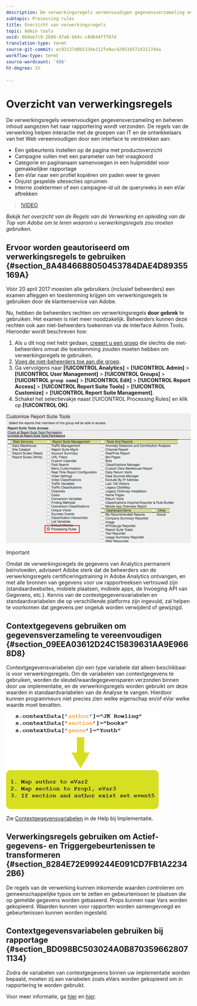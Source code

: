 ```yaml
---
description: De verwerkingsregels vereenvoudigen gegevensverzameling en beheren inhoud aangezien het naar rapportering wordt verzonden.
subtopic: Processing rules
title: Overzicht van verwerkingsregels
topic: Admin tools
uuid: 6b4ee7c9-2b86-47a6-b64c-c8d644fff67d
translation-type: tm+mt
source-git-commit: ec93137d0b5334e312fe0ec42953457243117d4a
workflow-type: tm+mt
source-wordcount: '456'
ht-degree: 1%

---
```



# Overzicht van verwerkingsregels

De verwerkingsregels vereenvoudigen gegevensverzameling en beheren inhoud aangezien het naar rapportering wordt verzonden. De regels van de verwerking helpen interactie met de groepen van IT en de ontwikkelaars van het Web vereenvoudigen door een interface te verstrekken aan:

* Een gebeurtenis instellen op de pagina met productoverzicht
* Campagne vullen met een parameter van het vraagkoord
* Categorie en paginanaam samenvoegen in een hulpmiddel voor gemakkelijker rapportage
* Een eVar naar een profiel kopiëren om paden weer te geven
* Onjuist gespelde sitesecties opruimen
* Interne zoektermen of een campagne-id uit de queryreeks in een eVar aftrekken

>[!VIDEO](https://tv.adobe.com/embed/1181/16506/)

*Bekijk het overzicht van de Regels van de Verwerking en opleiding van de Top van Adobe om te leren waarom u verwerkingsregels zou moeten gebruiken.*

## Ervoor worden geautoriseerd om verwerkingsregels te gebruiken {#section_8A4846688050453784DAE4D89355169A}

Vóór 20 april 2017 moesten alle gebruikers (inclusief beheerders) een examen afleggen en toestemming krijgen om verwerkingsregels te gebruiken door de klantenservice van Adobe.

Nu, hebben de beheerders rechten om verwerkingsregels **door gebrek** te gebruiken. Het examen is niet meer noodzakelijk. Beheerders kunnen deze rechten ook aan niet-beheerders toekennen via de interface Admin Tools. Hieronder wordt beschreven hoe:

1. Als u dit nog niet hebt gedaan, [creeert u een groep](/help/admin/user-management2/c-user-groups/groups.md) die slechts die niet-beheerders omvat die toestemming zouden moeten hebben om verwerkingsregels te gebruiken.
1. [Voeg de niet-beheerders toe aan die groep](/help/admin/user-management2/c-user-management/t-add-user-to-group.md).
1. Ga vervolgens naar **[!UICONTROL Analytics]** > **[!UICONTROL Admin]** > **[!UICONTROL User Management]** > **[!UICONTROL Groups]** > **[!UICONTROL `group name`]** > **[!UICONTROL Edit]** > **[!UICONTROL Report Access]** > **[!UICONTROL Report Suite Tools]** > **[!UICONTROL Customize]** > **[!UICONTROL Report Suite Management]**.
1. Schakel het selectievakje naast [!UICONTROL Processing Rules] en klik op **[!UICONTROL OK]**.

![](assets/processing-rules.png)

>[!IMPORTANT]
>
>Omdat de verwerkingsregels de gegevens van Analytics permanent beïnvloeden, adviseert Adobe sterk dat de beheerders van de verwerkingsregels certificeringstraining in Adobe Analytics ontvangen, en met alle bronnen van gegevens voor uw rapportreeksen vertrouwd zijn (standaardwebsites, mobiele plaatsen, mobiele apps, de Invoeging API van Gegevens, etc.). Kennis van de contextgegevensvariabelen en standaardvariabelen die op verschillende platforms zijn ingevuld, zal helpen te voorkomen dat gegevens per ongeluk worden verwijderd of gewijzigd.

## Contextgegevens gebruiken om gegevensverzameling te vereenvoudigen {#section_09EEA03612D24C15839631AA9E9668D8}

Contextgegevensvariabelen zijn een type variabele dat alleen beschikbaar is voor verwerkingsregels. Om de variabelen van contextgegevens te gebruiken, worden de sleutel/waardegegevensparen verzonden binnen door uw implementatie, en de verwerkingsregels worden gebruikt om deze waarden in standaardvariabelen van de Analyse te vangen. Hierdoor kunnen programmeurs niet precies zien welke eigenschap en/of eVar welke waarde moet bevatten.

![](assets/evar-context-map.png)

Zie [Contextgegevensvariabelen](https://docs.adobe.com/content/help/en/analytics/implementation/vars/page-vars/contextdata.html) in de Help bij Implementatie.

## Verwerkingsregels gebruiken om Actief-gegevens- en Triggergebeurtenissen te transformeren {#section_8284E72E999244E091CD7FB1A22342B6}

De regels van de verwerking kunnen inkomende waarden controleren om gemeenschappelijke typos om te zetten en gebeurtenissen te plaatsen die op gemelde gegevens worden gebaseerd. Props kunnen naar Vars worden gekopieerd. Waarden kunnen voor rapporten worden samengevoegd en gebeurtenissen kunnen worden ingesteld.

## Contextgegevensvariabelen gebruiken bij rapportage {#section_BD098BC503024A0B8703596628071134}

Zodra de variabelen van contextgegevens binnen uw implementatie worden bepaald, moeten zij aan variabelen zoals eVars worden gekopieerd om in rapportering te worden gebruikt.

Voor meer informatie, ga [hier](/help/admin/admin/c-processing-rules/processing-rules-examples/processing-rules-copy-context-data.md) en [hier](/help/admin/admin/c-processing-rules/processing-rules-examples/processing-rules-copy-context-data-event.md).
